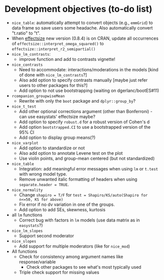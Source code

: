 # Development objectives (to-do list)

* `nice_table`: automatically attempt to convert objects (e.g., `emmGrid`) to data frame so save users some headache. Also automatically convert "t.ratio" to "t".
* When [effectsize](https://cran.r-project.org/package=effectsize) new version (0.8.4) is on CRAN, update all occurrences of `effectsize::interpret_omega_squared()` to `effectsize::interpret_r2_semipartial()`
* `nice_lm_contrasts`:
  * improve function and add to contrasts vignette!
* `nice_contrasts`
  * Need to accommodate: interactions/moderations in the models [kind of done with `nice_lm_contrasts`?]
  * Also add option to specify contrasts manually [maybe just refer users to other packages for this?]
  * Add option to not use bootstrapping (waiting on dgerlanc/bootES#11)
* `rcompanion_groupwiseMean`
  * Rewrite with only the `boot` package and `dplyr::group_by`?
* `nice_t_test`
  * Add other optional corrections argument (other than Bonferroni) - can use easystats' effectsize maybe?
  * Add option to specify `robust.d` for a robust version of Cohen's d
  * Add option `bootstrapped.CI` to use a bootstrapped version of the 95% CI
  * Add option to display group means(?)
* `nice_varplot`
  * Add option to standardize or not
  * Also add option to annotate Levene test on the plot
  * Use violin points, and group-mean centered (but not standardized)
* `nice_table`
  * Integration: add meaningful error messages when using `lm` or `t.test` with wrong model type.
  * Remove unwanted italic formatting of headers when using `separate.header = TRUE`.
* `nice_normality`
  * Change `shapiro = T/F` for `test = Shapiro/KS/auto(Shapiro for n<=50, KS for above)`
  * Fix error if no dv variation in one of the groups.
  * Add option to add SEs, skewness, kurtosis 
* all `lm` functions
  * Correct bug with factors in `lm` models (use data matrix as in `easystats`?)
* `nice_lm_slopes`
  * Support second moderator
* `nice_slopes`
  * Add support for multiple moderators (like for `nice_mod`)
* All functions
  * Check for consistency among argument names like response/variable
      * Check other packages to see what's most typically used
  * Triple check support for missing values
